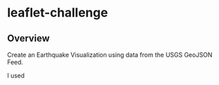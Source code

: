# leaflet-challenge
## Overview
Create an Earthquake Visualization using data from the USGS GeoJSON Feed.

I used 
